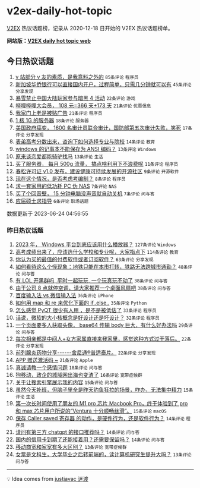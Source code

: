 # v2ex-daily-hot-topic

[V2EX](https://www.v2ex.com/) 热议话题榜，记录从 2020-12-18 日开始的 V2EX 热议话题榜单。

**网站版：[V2EX daily hot topic web](https://boojack.github.io/v2ex-daily-hot-topic-web/)**

## 今日热议话题

<!-- TODAY BEGIN -->

1. [v 站部分 v 友的素质，是我意料之外的](https://www.v2ex.com/t/951127) `85条评论` `程序员`
1. [新加坡华侨银行可以直接国内开户，过程简单，只需几分钟就可以有](https://www.v2ex.com/t/951126) `45条评论` `分享发现`
1. [暴雪禁止中国大陆玩家参与暗黑 4 活动](https://www.v2ex.com/t/951139) `22条评论` `游戏`
1. [哔哩哔哩大会员， 108 元=366 天+173 天](https://www.v2ex.com/t/951140) `21条评论` `优惠信息`
1. [我家门上老是被贴广告](https://www.v2ex.com/t/951137) `21条评论` `程序员`
1. [1 核 1G 的服务器](https://www.v2ex.com/t/951134) `18条评论` `服务器`
1. [美国政府癌变， 1600 名审计员联合审计，国防部第五次审计失败，笑死](https://www.v2ex.com/t/951151) `17条评论` `分享发现`
1. [表弟高考分数出来，咨询下如何选择专业与院校](https://www.v2ex.com/t/951129) `14条评论` `教育`
1. [windows 的记事本不能保存为 ANSI 编码？](https://www.v2ex.com/t/951155) `13条评论` `Windows`
1. [原来谈恋爱都能骑驴找马](https://www.v2ex.com/t/951136) `13条评论` `生活`
1. [买了服务器， 每月 500g 流量， 搞点啥利用下不浪费呢](https://www.v2ex.com/t/951138) `11条评论` `程序员`
1. [春松许可证 v1.0 发布，建设健康可持续发展的开源社区](https://www.v2ex.com/t/951128) `9条评论` `开源软件`
1. [现在这个情况，是否考虑考编制？](https://www.v2ex.com/t/951172) `8条评论` `程序员`
1. [求一套家用的低功耗 PC 伪 NAS](https://www.v2ex.com/t/951154) `7条评论` `NAS`
1. [买了个回音壁， 15 分钟电脑没声音就自动关机](https://www.v2ex.com/t/951149) `7条评论` `问与答`
1. [应届硕士求指导](https://www.v2ex.com/t/951150) `6条评论` `职场话题`

数据更新于 2023-06-24 04:56:55

<!-- TODAY END -->

### 昨日热议话题

<!-- YESTERDAY BEGIN -->

1. [2023 年， Windows 平台到底应该用什么播放器？](https://www.v2ex.com/t/951012) `127条评论` `Windows`
1. [高考成绩出来了，应该选什么学校和专业呢，大家指点下](https://www.v2ex.com/t/950983) `114条评论` `教育`
1. [你认为买的最值的付费软件或者订阅软件？](https://www.v2ex.com/t/951081) `63条评论` `分享发现`
1. [如何看待这么个怪现象：地铁只能在本市打转，铁路无法跨城市通勤？](https://www.v2ex.com/t/951021) `48条评论` `问与答`
1. [有 LOL 开黑群吗, 平时一起玩玩, 一个玩真玩不动了](https://www.v2ex.com/t/950976) `38条评论` `问与答`
1. [由于公司 8 点就停空调，请大家推荐一个桌面风扇吧](https://www.v2ex.com/t/951006) `38条评论` `问与答`
1. [百度输入法 vs 微信输入法](https://www.v2ex.com/t/950978) `36条评论` `iPhone`
1. [如何用 map 和 re 来优化下面的 if..else..](https://www.v2ex.com/t/951017) `35条评论` `Python`
1. [怎么感觉 PyQT 很少有人用 ，是不是被低估了](https://www.v2ex.com/t/951057) `33条评论` `程序员`
1. [话说，微软的大小核概念是好设计还是坏设计？](https://www.v2ex.com/t/951087) `32条评论` `程序员`
1. [一个页面要多人获取头像， base64 传输 body 巨大，有什么好办法吗](https://www.v2ex.com/t/950999) `29条评论` `问与答`
1. [每次相亲都是中间人+女方家属直接来我家里，感觉这种方式过于落后。](https://www.v2ex.com/t/951037) `22条评论` `分享发现`
1. [前列腺炎药物分享------舍尼通®普适泰片。](https://www.v2ex.com/t/951008) `22条评论` `分享发现`
1. [APP 赠送激活码 ~](https://www.v2ex.com/t/951030) `21条评论` `Apple`
1. [真诚请教一个感情问题](https://www.v2ex.com/t/951084) `18条评论` `问与答`
1. [狗移动，政企的城域网出海也变渣了](https://www.v2ex.com/t/951098) `16条评论` `宽带症候群`
1. [关于让搜索引擎展示我的内容](https://www.v2ex.com/t/951009) `15条评论` `问与答`
1. [虽然今天补班，但脑子里全是昨天钓鱼狂拉的场景，咋办，无法集中精力](https://www.v2ex.com/t/950991) `15条评论` `生活`
1. [第一次长时间使用了朋友的 M1 pro 芯片 Macbook Pro，终于体验到了 pro 和 max 芯片用户所说的“Ventura 十分顺畅丝滑”。](https://www.v2ex.com/t/950989) `15条评论` `macOS`
1. [保存 Caller saved 寄存器 的动作，是硬件行为，还是软件行为？](https://www.v2ex.com/t/951071) `14条评论` `程序员`
1. [请问有第三方 chatgpt 的接口推荐吗？](https://www.v2ex.com/t/951034) `14条评论` `问与答`
1. [国内的信用卡到期了还能接着用？还需要保留吗？](https://www.v2ex.com/t/951015) `14条评论` `问与答`
1. [移动商宽和家宽有多大区别？](https://www.v2ex.com/t/951096) `13条评论` `宽带症候群`
1. [女票是文科生，大学毕业之后转前端的，读计算机研究生提升大吗？](https://www.v2ex.com/t/951053) `13条评论` `问与答`

<!-- YESTERDAY END -->

---

💡 Idea comes from [justjavac 迷渡](https://github.com/justjavac/)
